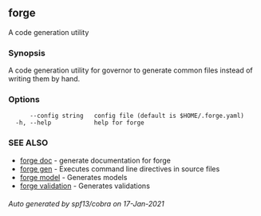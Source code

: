 ## forge

A code generation utility

### Synopsis

A code generation utility for governor to generate common files instead
of writing them by hand.

### Options

```
      --config string   config file (default is $HOME/.forge.yaml)
  -h, --help            help for forge
```

### SEE ALSO

* [forge doc](forge_doc.md)	 - generate documentation for forge
* [forge gen](forge_gen.md)	 - Executes command line directives in source files
* [forge model](forge_model.md)	 - Generates models
* [forge validation](forge_validation.md)	 - Generates validations

###### Auto generated by spf13/cobra on 17-Jan-2021
